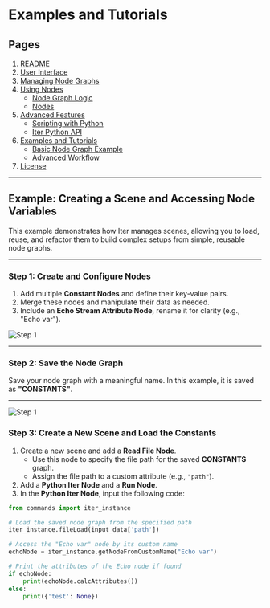 # Examples and Tutorials

## Pages

1. [README](../README.md)
2. [User Interface](./ui-overview.md)
3. [Managing Node Graphs](./managing-node-graphs.md)
4. [Using Nodes](./using-nodes.md)
   - [Node Graph Logic](./node-graph-logic.md)
   - [Nodes](./node-list.md)
5. [Advanced Features](./advanced-features.md)
   - [Scripting with Python](./scripting-with-python.md)
   - [Iter Python API](./iter-python-api.md)
6. [Examples and Tutorials](./examples-and-tutorials.md)
   - [Basic Node Graph Example](./basic-node-graph-example.md)
   - [Advanced Workflow](./advanced-workflow.md)
7. [License](./license.md)

---

## Example: Creating a Scene and Accessing Node Variables

This example demonstrates how Iter manages scenes, allowing you to load, reuse, and refactor them to build complex setups from simple, reusable node graphs.

---

### Step 1: Create and Configure Nodes

1. Add multiple **Constant Nodes** and define their key-value pairs. 
2. Merge these nodes and manipulate their data as needed.
3. Include an **Echo Stream Attribute Node**, rename it for clarity (e.g., "Echo var").

![Step 1](https://i.imgur.com/9Oy0txQ.png)

---

### Step 2: Save the Node Graph

Save your node graph with a meaningful name. In this example, it is saved as **"CONSTANTS"**.

---

![Step 1](https://i.imgur.com/rcIcyiu.png)

### Step 3: Create a New Scene and Load the Constants

1. Create a new scene and add a **Read File Node**.
   - Use this node to specify the file path for the saved **CONSTANTS** graph.
   - Assign the file path to a custom attribute (e.g., `"path"`).
2. Add a **Python Iter Node** and a **Run Node**.
3. In the **Python Iter Node**, input the following code:

```python
from commands import iter_instance

# Load the saved node graph from the specified path
iter_instance.fileLoad(input_data['path'])

# Access the "Echo var" node by its custom name
echoNode = iter_instance.getNodeFromCustomName("Echo var")

# Print the attributes of the Echo node if found
if echoNode:
    print(echoNode.calcAttributes())
else:
    print({'test': None})





